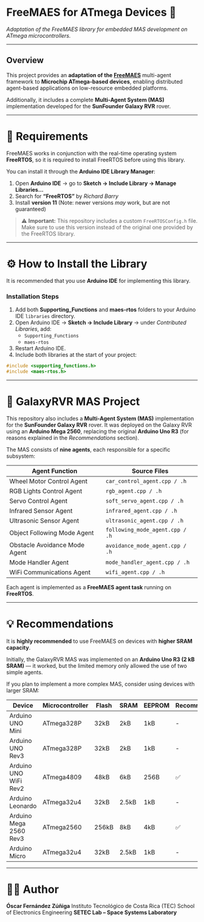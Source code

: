 # FreeMAES for ATmega Devices 🚀  
*Adaptation of the FreeMAES library for embedded MAS development on ATmega microcontrollers.*

---

##  Overview

This project provides an **adaptation of the [FreeMAES](https://github.com/DRoMarin/FreeMAES.git)** multi-agent framework to **Microchip ATmega-based devices**, enabling distributed agent-based applications on low-resource embedded platforms.

Additionally, it includes a complete **Multi-Agent System (MAS)** implementation developed for the **SunFounder Galaxy RVR** rover.

---

# 🧩 Requirements

FreeMAES works in conjunction with the real-time operating system **FreeRTOS**, so it is required to install FreeRTOS before using this library.

You can install it through the **Arduino IDE Library Manager**:

1. Open **Arduino IDE** → go to **Sketch → Include Library → Manage Libraries…**
2. Search for **“FreeRTOS”** by *Richard Barry*
3. Install **version 11** (Note: newer versions *may* work, but are not guaranteed)

> ⚠️ **Important:**
> This repository includes a custom `FreeRTOSConfig.h` file.
> Make sure to use this version instead of the original one provided by the FreeRTOS library.

---

# ⚙️ How to Install the Library

It is recommended that you use **Arduino IDE** for implementing this library.

### Installation Steps

1. Add both **Supporting_Functions** and **maes-rtos** folders to your Arduino IDE `libraries` directory.
2. Open Arduino IDE → **Sketch → Include Library** → under *Contributed Libraries*, add:
   - `Supporting_Functions`
   - `maes-rtos`
3. Restart Arduino IDE.
4. Include both libraries at the start of your project:

```cpp
#include <supporting_functions.h>
#include <maes-rtos.h>
```

---

# 🤖 GalaxyRVR MAS Project

This repository also includes a **Multi-Agent System (MAS)** implementation for the **SunFounder Galaxy RVR** rover.
It was deployed on the Galaxy RVR using an **Arduino Mega 2560**, replacing the original **Arduino Uno R3** (for reasons explained in the *Recommendations* section).

The MAS consists of **nine agents**, each responsible for a specific subsystem:

| Agent Function | Source Files |
|----------------|---------------|
| Wheel Motor Control Agent | `car_control_agent.cpp / .h` |
| RGB Lights Control Agent | `rgb_agent.cpp / .h` |
| Servo Control Agent | `soft_servo_agent.cpp / .h` |
| Infrared Sensor Agent | `infrared_agent.cpp / .h` |
| Ultrasonic Sensor Agent | `ultrasonic_agent.cpp / .h` |
| Object Following Mode Agent | `following_mode_agent.cpp / .h` |
| Obstacle Avoidance Mode Agent | `avoidance_mode_agent.cpp / .h` |
| Mode Handler Agent | `mode_handler_agent.cpp / .h` |
| WiFi Communications Agent | `wifi_agent.cpp / .h` |

Each agent is implemented as a **FreeMAES agent task** running on **FreeRTOS**.

---

# 💡 Recommendations

It is **highly recommended** to use FreeMAES on devices with **higher SRAM capacity**.

Initially, the GalaxyRVR MAS was implemented on an **Arduino Uno R3 (2 kB SRAM)** — it worked, but the limited memory only allowed the use of two simple agents.

If you plan to implement a more complex MAS, consider using devices with larger SRAM:

| Device | Microcontroller | Flash | SRAM | EEPROM | Recommendation |
|---------|----------------|------|------|------|------|
| Arduino UNO Mini | ATmega328P | 32kB | 2kB | 1kB | - |
| Arduino UNO Rev3 | ATmega328P | 32kB | 2kB | 1kB | - |
| Arduino UNO WiFi Rev2 | ATmega4809 | 48kB | 6kB | 256B | ✅ |
| Arduino Leonardo | ATmega32u4 | 32kB | 2.5kB	 | 1kB | - |
| Arduino Mega 2560 Rev3 | ATmega2560 | 256kB | 8kB | 4kB | ✅ |
| Arduino Micro | ATmega32u4 | 32kB | 2.5kB | 1kB | - |

---

# 🧑‍💻 Author

**Óscar Fernández Zúñiga**
Instituto Tecnológico de Costa Rica (TEC)
School of Electronics Engineering
**SETEC Lab – Space Systems Laboratory**
